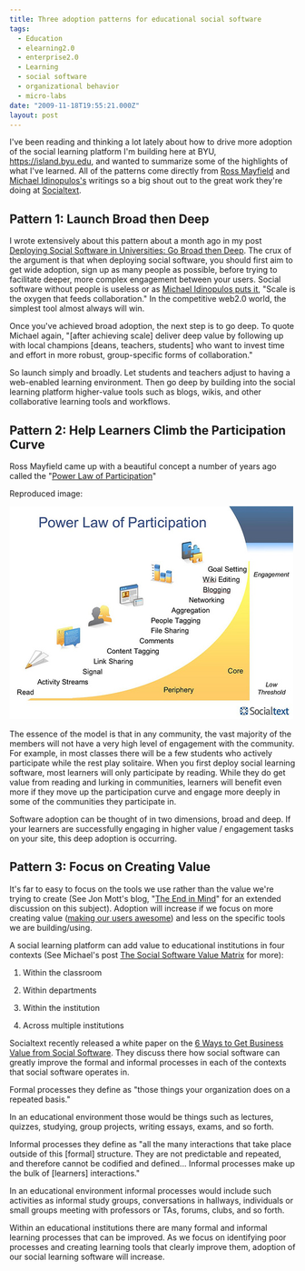 ```yaml
---
title: Three adoption patterns for educational social software
tags:
  - Education
  - elearning2.0
  - enterprise2.0
  - Learning
  - social software
  - organizational behavior
  - micro-labs
date: "2009-11-18T19:55:21.000Z"
layout: post
---
```


I've been reading and thinking a lot lately about how to drive more adoption of the social learning platform I'm building here at BYU, https://island.byu.edu, and wanted to summarize some of the highlights of what I've learned. All of the patterns come directly from [Ross Mayfield][0] and [Michael Idinopulos's][1] writings so a big shout out to the great work they're doing at [Socialtext][2].  

  


## Pattern 1: Launch Broad then Deep  

I wrote extensively about this pattern about a month ago in my post [Deploying Social Software in Universities: Go Broad then Deep][3]. The crux of the argument is that when deploying social software, you should first aim to get wide adoption, sign up as many people as possible, before trying to facilitate deeper, more complex engagement between your users. Social software without people is useless or as [Michael Idinopulos puts it][4], "Scale is the oxygen that feeds collaboration." In the competitive web2.0 world, the simplest tool almost always will win.  

  

Once you've achieved broad adoption, the next step is to go deep. To quote Michael again, "\[after achieving scale\] deliver deep value by following up with local champions \[deans, teachers, students\] who want to invest time and effort in more robust, group-specific forms of collaboration."  

  

So launch simply and broadly. Let students and teachers adjust to having a web-enabled learning environment. Then go deep by building into the social learning platform higher-value tools such as blogs, wikis, and other collaborative learning tools and workflows.  

  


## Pattern 2: Help Learners Climb the Participation Curve  

Ross Mayfield came up with a beautiful concept a number of years ago called the "[Power Law of Participation][5]"  

  

Reproduced image:  

[![](./power-law-participation.jpg)][6]  

  

The essence of the model is that in any community, the vast majority of the members will not have a very high level of engagement with the community. For example, in most classes there will be a few students who actively participate while the rest play solitaire. When you first deploy social learning software, most learners will only participate by reading. While they do get value from reading and lurking in communities, learners will benefit even more if they move up the participation curve and engage more deeply in some of the communities they participate in.  

  

Software adoption can be thought of in two dimensions, broad and deep. If your learners are successfully engaging in higher value / engagement tasks on your site, this deep adoption is occurring.  

  


## Pattern 3: Focus on Creating Value  

It's far to easy to focus on the tools we use rather than the value we're trying to create (See Jon Mott's blog, "[The End in Mind][7]" for an extended discussion on this subject). Adoption will increase if we focus on more creating value ([making our users awesome][8]) and less on the specific tools we are building/using.  

  

A social learning platform can add value to educational institutions in four contexts (See Michael's post [The Social Software Value Matrix][9] for more):  


  

1. Within the classroom  

2. Within departments  

3. Within the institution  

4. Across multiple institutions  

  

  

Socialtext recently released a white paper on the [6 Ways to Get Business Value from Social Software][10]. They discuss there how social software can greatly improve the formal and informal processes in each of the contexts that social software operates in.  

  

Formal processes they define as "those things your organization does on a repeated basis."   

  

In an educational environment those would be things such as lectures, quizzes, studying, group projects, writing essays, exams, and so forth.  

  

Informal processes they define as "all the many interactions that take place outside of this \[formal\] structure. They are not predictable and repeated, and therefore cannot be codified and defined... Informal processes make up the bulk of \[learners\] interactions."   

  

In an educational environment informal processes would include such activities as informal study groups, conversations in hallways, individuals or small groups meeting with professors or TAs, forums, clubs, and so forth.  

  

Within an educational institutions there are many formal and informal learning processes that can be improved. As we focus on identifying poor processes and creating learning tools that clearly improve them, adoption of our social learning software will increase.

[0]: http://ross.typepad.com/
[1]: http://michaeli.typepad.com/my_weblog/
[2]: http://www.socialtext.com/
[3]: /deploying-social-software-universities-broad-then-deep
[4]: http://michaeli.typepad.com/my_weblog/2009/08/enterprise-20-skip-the-pilot.html
[5]: http://ross.typepad.com/blog/2006/04/power_law_of_pa.html
[6]: http://michaeli.typepad.com/my_weblog/2009/09/launching-at-scale-.html
[7]: http://www.jonmott.com/blog/2008/06/beginning-with-the-end-in-mind/
[8]: http://www.globalnerdy.com/2009/10/17/its-about-helping-your-users-become-awesome-or-being-better-is-better-by-kathy-sierra/
[9]: http://michaeli.typepad.com/my_weblog/2009/04/the-social-software-value-matrix.html
[10]: http://docs.google.com/gview?a=v&q=cache:vxa4yzS7cNcJ:www.socialtext.com/documents/wp_6WaystoGetBusinessValuefromSocialSoftware.pdf+formal+informal+socialtext&hl=en&gl=us&sig=AFQjCNFjnMdK1kI1rm0w-XW6Vxx0WlzFYQ